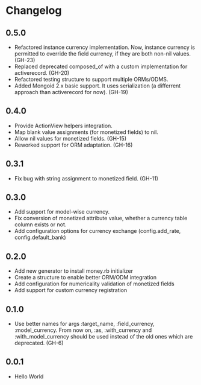 # Changelog

## 0.5.0

- Refactored instance currency implementation. Now, instance currency
  is permitted to override the field currency, if they are both non-nil
  values. (GH-23)
- Replaced deprecated composed_of with a custom implementation for
  activerecord. (GH-20)
- Refactored testing structure to support multiple ORMs/ODMS.
- Added Mongoid 2.x basic support. It uses serialization 
  (a differrent approach than activerecord for now). (GH-19)

## 0.4.0

- Provide ActionView helpers integration.
- Map blank value assignments (for monetized fields) to nil.
- Allow nil values for monetized fields. (GH-15)
- Reworked support for ORM adaptation. (GH-16)

## 0.3.1

- Fix bug with string assignment to monetized field. (GH-11)

## 0.3.0

- Add support for model-wise currency.
- Fix conversion of monetized attribute value, whether a currency
  table column exists or not.
- Add configuration options for currency exchange (config.add_rate,
  config.default_bank)

## 0.2.0

- Add new generator to install money.rb initializer
- Create a structure to enable better ORM/ODM integration
- Add configuration for numericality validation of monetized fields
- Add support for custom currency registration

## 0.1.0

- Use better names for args :target_name, :field_currency,
  :model_currency. From now on, :as, :with_currency and :with_model_currency should
  be used instead of the old ones which are deprecated. (GH-6)

## 0.0.1

- Hello World


